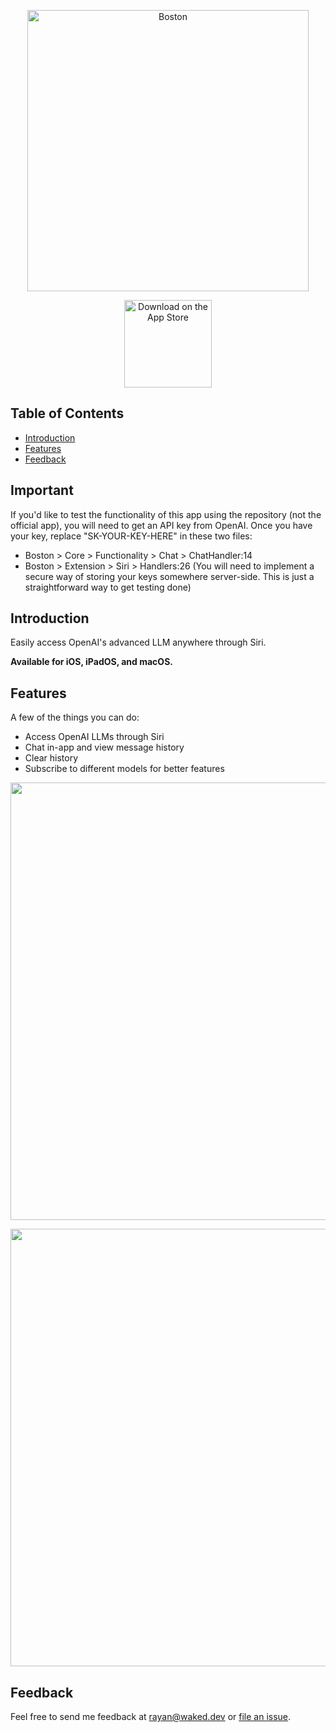 <p align="center">
  <a href="https://waked.dev/">
    <img alt="Boston" title="Boston" src="https://i.imgur.com/TkeeruV.png" width="450">
  </a>
</p>

<p align="center">
  <a href="https://apps.apple.com/au/app/boston-ai-assistant/id1666915313?platform=iphone">
    <img alt="Download on the App Store" title="App Store" src="http://i.imgur.com/0n2zqHD.png" width="140">
  </a>
</p>

<!-- START doctoc generated TOC please keep comment here to allow auto update -->
<!-- DON'T EDIT THIS SECTION, INSTEAD RE-RUN doctoc TO UPDATE -->
## Table of Contents

- [Introduction](#introduction)
- [Features](#features)
- [Feedback](#feedback)

<!-- END doctoc generated TOC please keep comment here to allow auto update -->

## Important
If you'd like to test the functionality of this app using the repository (not the official app), you will need to get an API key from OpenAI. Once you have your key, replace "SK-YOUR-KEY-HERE" in these two files:
* Boston > Core > Functionality > Chat > ChatHandler:14
* Boston > Extension > Siri > Handlers:26
(You will need to implement a secure way of storing your keys somewhere server-side. This is just a straightforward way to get testing done)

## Introduction
Easily access OpenAI's advanced LLM anywhere through Siri.

**Available for iOS, iPadOS, and macOS.**

## Features

A few of the things you can do:

* Access OpenAI LLMs through Siri
* Chat in-app and view message history
* Clear history
* Subscribe to different models for better features
  
<p align="center">
  <img src = "https://i.imgur.com/ASy2iaE.png" width=700>
</p>

<p align="center">
  <img src = "https://i.imgur.com/zR280GP.png" width=700>
</p>

## Feedback

Feel free to send me feedback at rayan@waked.dev or [file an issue](https://github.com/gitpoint/git-point/issues/new](https://github.com/rayanwaked/Boston-Public/issues/new)https://github.com/rayanwaked/Boston-Public/issues/new).
